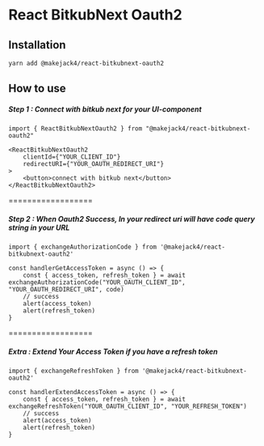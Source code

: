 # React BitkubNext Oauth2
## Installation
```sh
yarn add @makejack4/react-bitkubnext-oauth2
```
## How to use
##### Step 1 : Connect with bitkub next for your UI-component
```
import { ReactBitkubNextOauth2 } from "@makejack4/react-bitkubnext-oauth2"

<ReactBitkubNextOauth2       
    clientId={"YOUR_CLIENT_ID"}
    redirectURI={"YOUR_OAUTH_REDIRECT_URI"}
>
    <button>connect with bitkub next</button>
</ReactBitkubNextOauth2>
```
==================
##### Step 2 : When Oauth2 Success, In your redirect uri will have code query string in your URL
```
import { exchangeAuthorizationCode } from '@makejack4/react-bitkubnext-oauth2'

const handlerGetAccessToken = async () => {
    const { access_token, refresh_token } = await exchangeAuthorizationCode("YOUR_OAUTH_CLIENT_ID", "YOUR_OAUTH_REDIRECT_URI", code)
    // success
    alert(access_token)
    alert(refresh_token)
}

```
==================
##### Extra : Extend Your Access Token if you have a refresh token
```
import { exchangeRefreshToken } from '@makejack4/react-bitkubnext-oauth2'

const handlerExtendAccessToken = async () => {
    const { access_token, refresh_token } = await exchangeRefreshToken("YOUR_OAUTH_CLIENT_ID", "YOUR_REFRESH_TOKEN")
    // success
    alert(access_token)
    alert(refresh_token)
}
```
